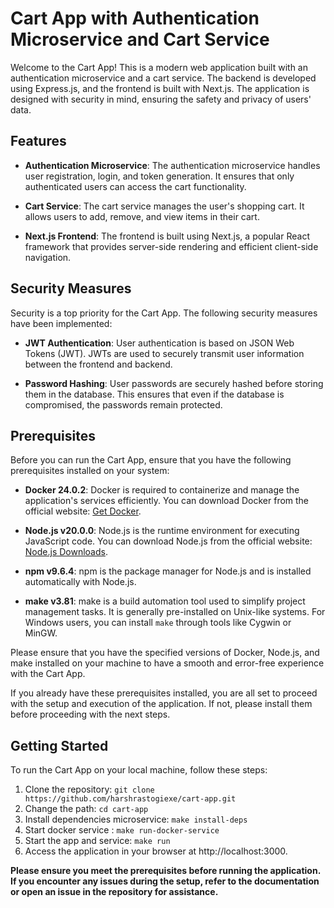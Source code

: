 # Cart App with Authentication Microservice and Cart Service

Welcome to the Cart App! This is a modern web application built with an authentication microservice and a cart service. The backend is developed using Express.js, and the frontend is built with Next.js. The application is designed with security in mind, ensuring the safety and privacy of users' data.

## Features

- **Authentication Microservice**: The authentication microservice handles user registration, login, and token generation. It ensures that only authenticated users can access the cart functionality.

- **Cart Service**: The cart service manages the user's shopping cart. It allows users to add, remove, and view items in their cart.

- **Next.js Frontend**: The frontend is built using Next.js, a popular React framework that provides server-side rendering and efficient client-side navigation.

## Security Measures

Security is a top priority for the Cart App. The following security measures have been implemented:

- **JWT Authentication**: User authentication is based on JSON Web Tokens (JWT). JWTs are used to securely transmit user information between the frontend and backend.

- **Password Hashing**: User passwords are securely hashed before storing them in the database. This ensures that even if the database is compromised, the passwords remain protected.

## Prerequisites

Before you can run the Cart App, ensure that you have the following prerequisites installed on your system:

- **Docker 24.0.2**: Docker is required to containerize and manage the application's services efficiently. You can download Docker from the official website: [Get Docker](https://www.docker.com/get-started).

- **Node.js v20.0.0**: Node.js is the runtime environment for executing JavaScript code. You can download Node.js from the official website: [Node.js Downloads](https://nodejs.org/en/download/).

- **npm v9.6.4**: npm is the package manager for Node.js and is installed automatically with Node.js.

- **make v3.81**: make is a build automation tool used to simplify project management tasks. It is generally pre-installed on Unix-like systems. For Windows users, you can install `make` through tools like Cygwin or MinGW.

Please ensure that you have the specified versions of Docker, Node.js, and make installed on your machine to have a smooth and error-free experience with the Cart App.

If you already have these prerequisites installed, you are all set to proceed with the setup and execution of the application. If not, please install them before proceeding with the next steps.

## Getting Started

To run the Cart App on your local machine, follow these steps:

1. Clone the repository: `git clone https://github.com/harshrastogiexe/cart-app.git`
2. Change the path: `cd cart-app`
3. Install dependencies microservice: `make install-deps`
4. Start docker service : `make run-docker-service`
5. Start the app and service: `make run`
6. Access the application in your browser at http://localhost:3000.

**Please ensure you meet the prerequisites before running the application. If you encounter any issues during the setup, refer to the documentation or open an issue in the repository for assistance.**
